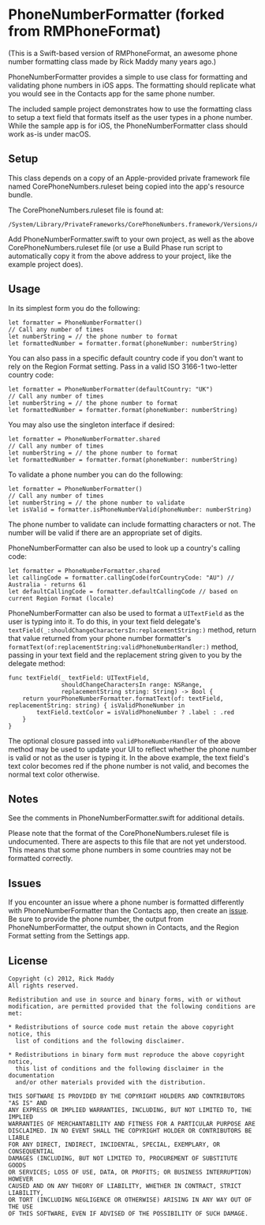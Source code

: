 # PhoneNumberFormatter (forked from RMPhoneFormat)

(This is a Swift-based version of RMPhoneFormat, an awesome phone number formatting class made by Rick Maddy many years ago.)

PhoneNumberFormatter provides a simple to use class for formatting and validating phone numbers in iOS apps. The formatting should replicate what you would see in the Contacts app for the same phone number.

The included sample project demonstrates how to use the formatting class to setup a text field that formats itself as the user types in a phone number. While the sample app is for iOS, the PhoneNumberFormatter class should work as-is under macOS.

## Setup

This class depends on a copy of an Apple-provided private framework file named CorePhoneNumbers.ruleset being copied into the app's resource bundle.

The CorePhoneNumbers.ruleset file is found at:

    /System/Library/PrivateFrameworks/CorePhoneNumbers.framework/Versions/A/Resources/CorePhoneNumbers.ruleset

Add PhoneNumberFormatter.swift to your own project, as well as the above CorePhoneNumbers.ruleset file (or use a Build Phase run script to automatically copy it from the above address to your project, like the example project does).

## Usage

In its simplest form you do the following:

    let formatter = PhoneNumberFormatter()
    // Call any number of times
    let numberString = // the phone number to format
    let formattedNumber = formatter.format(phoneNumber: numberString)

You can also pass in a specific default country code if you don't want to rely on the Region Format setting. Pass in a valid ISO 3166-1 two-letter country code:

    let formatter = PhoneNumberFormatter(defaultCountry: "UK")
    // Call any number of times
    let numberString = // the phone number to format
    let formattedNumber = formatter.format(phoneNumber: numberString)

You may also use the singleton interface if desired:

    let formatter = PhoneNumberFormatter.shared
    // Call any number of times
    let numberString = // the phone number to format
    let formattedNumber = formatter.format(phoneNumber: numberString)

To validate a phone number you can do the following:

    let formatter = PhoneNumberFormatter()
    // Call any number of times
    let numberString = // the phone number to validate
    let isValid = formatter.isPhoneNumberValid(phoneNumber: numberString)
    
The phone number to validate can include formatting characters or not. The number will be valid if there are an appropriate set of digits.

PhoneNumberFormatter can also be used to look up a country's calling code:

    let formatter = PhoneNumberFormatter.shared
    let callingCode = formatter.callingCode(forCountryCode: "AU") // Australia - returns 61
    let defaultCallingCode = formatter.defaultCallingCode // based on current Region Format (locale)

PhoneNumberFormatter can also be used to format a `UITextField` as the user is typing into it. To do this, in your text field delegate's `textField(_:shouldChangeCharactersIn:replacementString:)` method, return that value returned from your phone number formatter's `formatText(of:replacementString:validPhoneNumberHandler:)` method, passing in your text field and the replacement string given to you by the delegate method:

    func textField(_ textField: UITextField,
                   shouldChangeCharactersIn range: NSRange,
                   replacementString string: String) -> Bool {
        return yourPhoneNumberFormatter.formatText(of: textField, replacementString: string) { isValidPhoneNumber in
            textField.textColor = isValidPhoneNumber ? .label : .red
        }
    }

The optional closure passed into `validPhoneNumberHandler` of the above method may be used to update your UI to reflect whether the phone number is valid or not as the user is typing it. In the above example, the text field's text color becomes red if the phone number is not valid, and becomes the normal text color otherwise.

## Notes

See the comments in PhoneNumberFormatter.swift for additional details.

Please note that the format of the CorePhoneNumbers.ruleset file is undocumented. There are aspects to this file that are not yet understood. This means that some phone numbers in some countries may not be formatted correctly.

## Issues

If you encounter an issue where a phone number is formatted differently with PhoneNumberFormatter than the Contacts app, then create an [issue](https://github.com/TylerTheCompiler/PhoneNumberFormatter/issues). Be sure to provide the phone number, the output from PhoneNumberFormatter, the output shown in Contacts, and the Region Format setting from the Settings app.

## License
    Copyright (c) 2012, Rick Maddy
    All rights reserved.

    Redistribution and use in source and binary forms, with or without
    modification, are permitted provided that the following conditions are met:

    * Redistributions of source code must retain the above copyright notice, this
      list of conditions and the following disclaimer.

    * Redistributions in binary form must reproduce the above copyright notice,
      this list of conditions and the following disclaimer in the documentation
      and/or other materials provided with the distribution.

    THIS SOFTWARE IS PROVIDED BY THE COPYRIGHT HOLDERS AND CONTRIBUTORS "AS IS" AND
    ANY EXPRESS OR IMPLIED WARRANTIES, INCLUDING, BUT NOT LIMITED TO, THE IMPLIED
    WARRANTIES OF MERCHANTABILITY AND FITNESS FOR A PARTICULAR PURPOSE ARE
    DISCLAIMED. IN NO EVENT SHALL THE COPYRIGHT HOLDER OR CONTRIBUTORS BE LIABLE
    FOR ANY DIRECT, INDIRECT, INCIDENTAL, SPECIAL, EXEMPLARY, OR CONSEQUENTIAL
    DAMAGES (INCLUDING, BUT NOT LIMITED TO, PROCUREMENT OF SUBSTITUTE GOODS
    OR SERVICES; LOSS OF USE, DATA, OR PROFITS; OR BUSINESS INTERRUPTION) HOWEVER
    CAUSED AND ON ANY THEORY OF LIABILITY, WHETHER IN CONTRACT, STRICT LIABILITY,
    OR TORT (INCLUDING NEGLIGENCE OR OTHERWISE) ARISING IN ANY WAY OUT OF THE USE
    OF THIS SOFTWARE, EVEN IF ADVISED OF THE POSSIBILITY OF SUCH DAMAGE.
